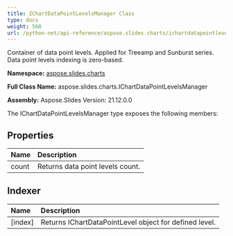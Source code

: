 ```yaml
---
title: IChartDataPointLevelsManager Class
type: docs
weight: 560
url: /python-net/api-reference/aspose.slides.charts/ichartdatapointlevelsmanager/
---
```


Container of data point levels. Applied for Treeamp and Sunburst series.<br/>            Data point levels indexing is zero-based.

**Namespace:** [aspose.slides.charts](/slides/python-net/api-reference/aspose.slides.charts/)

**Full Class Name:** aspose.slides.charts.IChartDataPointLevelsManager

**Assembly:**  Aspose.Slides Version: 21.12.0.0

The IChartDataPointLevelsManager type exposes the following members:
## **Properties**
|**Name**|**Description**|
| :- | :- |
|count|Returns data point levels count.|
## **Indexer**
|**Name**|**Description**|
| :- | :- |
|[index]|Returns IChartDataPointLevel object for defined level.|
